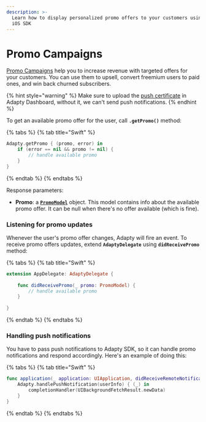 ```yaml
---
description: >-
  Learn how to display personalized promo offers to your customers using Adapty
  iOS SDK
---
```


# Promo Campaigns

[Promo Campaigns](../../../profiles-and-promo-campaigns/promo-campaigns.md) help you to increase revenue with targeted offers for your customers. You can use them to upsell, convert freemium users to paid ones, and win back churned subscribers.

{% hint style="warning" %}
Make sure to upload the [push certificate](../../../settings/ios-sdk.md#push-notifications) in Adapty Dashboard, without it, we can't send push notifications.
{% endhint %}

To get an available promo offer for the user, call **`.getPromo()`** method:

{% tabs %}
{% tab title="Swift" %}
```swift
Adapty.getPromo { (promo, error) in
    if (error == nil && promo != nil) {
        // handle available promo
    }
}
```
{% endtab %}
{% endtabs %}

Response parameters:

* **Promo**: a [**`PromoModel`**](ios-sdk-models.md#promomodel) object. This model contains info about the available promo offer. It can be null when there's no offer available \(which is fine\). 



### Listening for promo updates

Whenever the user's promo offer changes, Adapty will fire an event. To receive promo offers updates, extend **`AdaptyDelegate`** using **`didReceivePromo`** method:

{% tabs %}
{% tab title="Swift" %}
```swift
extension AppDelegate: AdaptyDelegate {
    
    func didReceivePromo(_ promo: PromoModel) {
        // handle available promo
    }
    
}
```
{% endtab %}
{% endtabs %}



### Handling push notifications

You have to pass push notifications to Adapty SDK, so it can handle promo notifications and respond accordingly. Here's an example of doing this:

{% tabs %}
{% tab title="Swift" %}
```swift
func application(_ application: UIApplication, didReceiveRemoteNotification userInfo: [AnyHashable : Any], fetchCompletionHandler completionHandler: @escaping (UIBackgroundFetchResult) -> Void) {
    Adapty.handlePushNotification(userInfo) { (_) in
        completionHandler(UIBackgroundFetchResult.newData)
    }
}
```
{% endtab %}
{% endtabs %}

